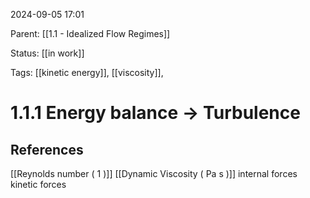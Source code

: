 2024-09-05 17:01

Parent: [[1.1 - Idealized Flow Regimes]]

Status: [[in work]]

Tags: [[kinetic energy]], [[viscosity]], 

# 1.1.1 Energy balance -> Turbulence

## References
[[Reynolds number ( 1 )]]
[[Dynamic Viscosity ( Pa s )]]
internal forces
kinetic forces